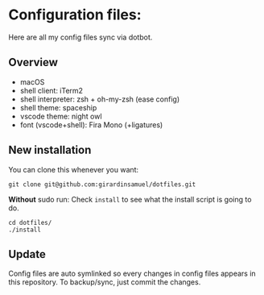# Configuration files:

Here are all my config files sync via dotbot.

## Overview
- macOS
- shell client: iTerm2
- shell interpreter: zsh + oh-my-zsh (ease config)
- shell theme: spaceship
- vscode theme: night owl
- font (vscode+shell): Fira Mono (+ligatures)

## New installation

You can clone this whenever you want:

```
git clone git@github.com:girardinsamuel/dotfiles.git
```

**Without** sudo run:
Check `install` to see what the install script is going to do.

```
cd dotfiles/
./install
```

## Update

Config files are auto symlinked so every changes in config files appears in this repository.
To backup/sync, just commit the changes.
